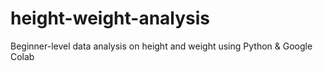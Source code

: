 # height-weight-analysis
Beginner-level data analysis on height and weight using Python &amp; Google Colab
